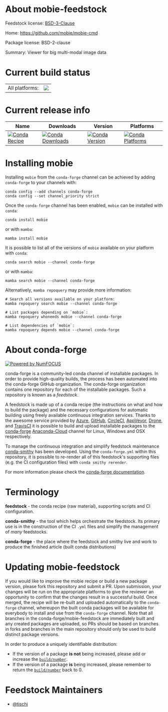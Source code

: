About mobie-feedstock
=====================

Feedstock license: [BSD-3-Clause](https://github.com/conda-forge/mobie-feedstock/blob/main/LICENSE.txt)

Home: https://github.com/mobie/mobie-cmd

Package license: BSD-2-clause

Summary: Viewer for big multi-modal image data

Current build status
====================


<table><tr><td>All platforms:</td>
    <td>
      <a href="https://dev.azure.com/conda-forge/feedstock-builds/_build/latest?definitionId=18557&branchName=main">
        <img src="https://dev.azure.com/conda-forge/feedstock-builds/_apis/build/status/mobie-feedstock?branchName=main">
      </a>
    </td>
  </tr>
</table>

Current release info
====================

| Name | Downloads | Version | Platforms |
| --- | --- | --- | --- |
| [![Conda Recipe](https://img.shields.io/badge/recipe-mobie-green.svg)](https://anaconda.org/conda-forge/mobie) | [![Conda Downloads](https://img.shields.io/conda/dn/conda-forge/mobie.svg)](https://anaconda.org/conda-forge/mobie) | [![Conda Version](https://img.shields.io/conda/vn/conda-forge/mobie.svg)](https://anaconda.org/conda-forge/mobie) | [![Conda Platforms](https://img.shields.io/conda/pn/conda-forge/mobie.svg)](https://anaconda.org/conda-forge/mobie) |

Installing mobie
================

Installing `mobie` from the `conda-forge` channel can be achieved by adding `conda-forge` to your channels with:

```
conda config --add channels conda-forge
conda config --set channel_priority strict
```

Once the `conda-forge` channel has been enabled, `mobie` can be installed with `conda`:

```
conda install mobie
```

or with `mamba`:

```
mamba install mobie
```

It is possible to list all of the versions of `mobie` available on your platform with `conda`:

```
conda search mobie --channel conda-forge
```

or with `mamba`:

```
mamba search mobie --channel conda-forge
```

Alternatively, `mamba repoquery` may provide more information:

```
# Search all versions available on your platform:
mamba repoquery search mobie --channel conda-forge

# List packages depending on `mobie`:
mamba repoquery whoneeds mobie --channel conda-forge

# List dependencies of `mobie`:
mamba repoquery depends mobie --channel conda-forge
```


About conda-forge
=================

[![Powered by
NumFOCUS](https://img.shields.io/badge/powered%20by-NumFOCUS-orange.svg?style=flat&colorA=E1523D&colorB=007D8A)](https://numfocus.org)

conda-forge is a community-led conda channel of installable packages.
In order to provide high-quality builds, the process has been automated into the
conda-forge GitHub organization. The conda-forge organization contains one repository
for each of the installable packages. Such a repository is known as a *feedstock*.

A feedstock is made up of a conda recipe (the instructions on what and how to build
the package) and the necessary configurations for automatic building using freely
available continuous integration services. Thanks to the awesome service provided by
[Azure](https://azure.microsoft.com/en-us/services/devops/), [GitHub](https://github.com/),
[CircleCI](https://circleci.com/), [AppVeyor](https://www.appveyor.com/),
[Drone](https://cloud.drone.io/welcome), and [TravisCI](https://travis-ci.com/)
it is possible to build and upload installable packages to the
[conda-forge](https://anaconda.org/conda-forge) [Anaconda-Cloud](https://anaconda.org/)
channel for Linux, Windows and OSX respectively.

To manage the continuous integration and simplify feedstock maintenance
[conda-smithy](https://github.com/conda-forge/conda-smithy) has been developed.
Using the ``conda-forge.yml`` within this repository, it is possible to re-render all of
this feedstock's supporting files (e.g. the CI configuration files) with ``conda smithy rerender``.

For more information please check the [conda-forge documentation](https://conda-forge.org/docs/).

Terminology
===========

**feedstock** - the conda recipe (raw material), supporting scripts and CI configuration.

**conda-smithy** - the tool which helps orchestrate the feedstock.
                   Its primary use is in the construction of the CI ``.yml`` files
                   and simplify the management of *many* feedstocks.

**conda-forge** - the place where the feedstock and smithy live and work to
                  produce the finished article (built conda distributions)


Updating mobie-feedstock
========================

If you would like to improve the mobie recipe or build a new
package version, please fork this repository and submit a PR. Upon submission,
your changes will be run on the appropriate platforms to give the reviewer an
opportunity to confirm that the changes result in a successful build. Once
merged, the recipe will be re-built and uploaded automatically to the
`conda-forge` channel, whereupon the built conda packages will be available for
everybody to install and use from the `conda-forge` channel.
Note that all branches in the conda-forge/mobie-feedstock are
immediately built and any created packages are uploaded, so PRs should be based
on branches in forks and branches in the main repository should only be used to
build distinct package versions.

In order to produce a uniquely identifiable distribution:
 * If the version of a package **is not** being increased, please add or increase
   the [``build/number``](https://docs.conda.io/projects/conda-build/en/latest/resources/define-metadata.html#build-number-and-string).
 * If the version of a package **is** being increased, please remember to return
   the [``build/number``](https://docs.conda.io/projects/conda-build/en/latest/resources/define-metadata.html#build-number-and-string)
   back to 0.

Feedstock Maintainers
=====================

* [@tischi](https://github.com/tischi/)

